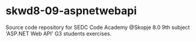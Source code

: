 # skwd8-09-aspnetwebapi
Source code repository for SEDC Code Academy @Skopje 8.0 9th subject 'ASP.NET Web API' G3 students exercises.
